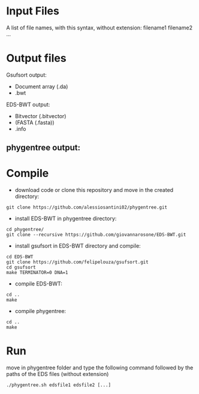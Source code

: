 # Input Files
A list of file names, with this syntax, without extension:
    filename1 filename2 ...

# Output files

Gsufsort output:
- Document array (.da)
- .bwt

EDS-BWT output:
- Bitvector (.bitvector)
- (FASTA (.fasta))
- .info

phygentree output: 
- 


# Compile
- download code or clone this repository and move in the created directory:
```
git clone https://github.com/alessiosantini02/phygentree.git
```
- install EDS-BWT in phygentree directory:
```
cd phygentree/
git clone --recursive https://github.com/giovannarosone/EDS-BWT.git 
```

- install gsufsort in EDS-BWT directory and compile:
```
cd EDS-BWT
git clone https://github.com/felipelouza/gsufsort.git
cd gsufsort
make TERMINATOR=0 DNA=1
```

- compile EDS-BWT:
```
cd ..
make
```

- compile phygentree:
```
cd ..
make
```
# Run
move in phygentree folder and type the following command followed by the paths of the EDS files (without extension)

```
./phygentree.sh edsfile1 edsfile2 [...]
```

